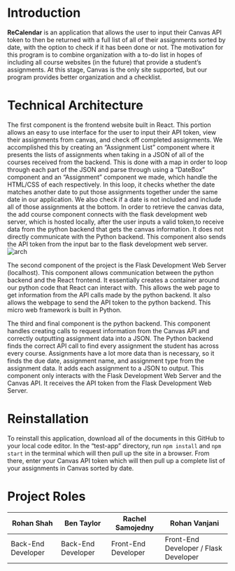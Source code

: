 # Introduction

**ReCalendar** is an application that allows the user to input their Canvas API token to then be returned with a full list of all of their assignments sorted by date, with the option to check if it has been done or not. The motivation for this program is to combine organization with a to-do list in hopes of including all course websites (in the future) that provide a student’s assignments. At this stage, Canvas is the only site supported, but our program provides better organization and a checklist.

# Technical Architecture

The first component is the frontend website built in React. This portion allows an easy to use interface for the user to input their API token, view their assignments from canvas, and check off completed assignments. We accomplished this by creating an “Assignment List” component where it presents the lists of assignments when taking in a JSON of all of the courses received from the backend. This is done with a map in order to loop through each part of the JSON and parse through using a “DateBox” component and an “Assignment” component we made, which handle the HTML/CSS of each respectively. In this loop, it checks whether the date matches another date to put those assignments together under the same date in our application. We also check if a date is not included and include all of those assignments at the bottom. In order to retrieve the canvas data, the add course component connects with the flask development web server, which is hosted locally, after the user inputs a valid token,to receive data from the python backend that gets the canvas information. It does not directly communicate with the Python backend. This component also sends the API token from the input bar to the flask development web server.
![arch](https://user-images.githubusercontent.com/55822299/206308948-5597dedc-f3a0-44db-aa9b-80787e75894d.jpg)


The second component of the project is the Flask Development Web Server (localhost). This component allows communication between the python backend and the React frontend. It essentially creates a container around our python code that React can interact with. This allows the web page to get information from the API calls made by the python backend. It also allows the webpage to send the API token to the python backend. This micro web framework is built in Python.

The third and final component is the python backend. This component handles creating calls to request information from the Canvas API and correctly outputting assignment data into a JSON. The Python backend finds the correct API call to find every assignment the student has across every course. Assignments have a lot more data than is necessary, so it finds the due date, assignment name, and assignment type from the assignment data. It adds each assignment to a JSON to output. This component only interacts with the Flask Development Web Server and the Canvas API. It receives the API token from the Flask Development Web Server.


# Reinstallation

To reinstall this application, download all of the documents in this GitHub to your local code editor. In the “test-app” directory, run `npm install` and `npm start` in the terminal which will then pull up the site in a browser. From there, enter your Canvas API token which will then pull up a complete list of your assignments in Canvas sorted by date.

# Project Roles
|Rohan Shah  | Ben Taylor |Rachel Samojedny |Rohan Vanjani | 
|--|--|--|--|
|Back-End Developer  |Back-End Developer  |Front-End Developer | Front-End Developer / Flask Developer


